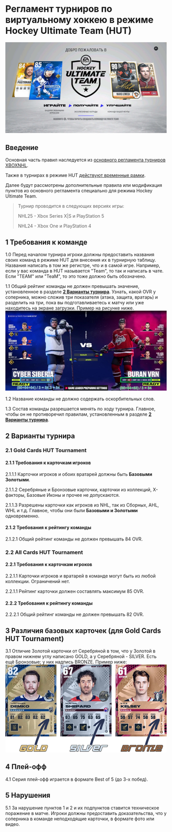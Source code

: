 # Регламент турниров по виртуальному хоккею в режиме Hockey Ultimate Team (HUT)

![hut](hut.jpg)

## Введение

Основная часть правил наследуется из [основного регламента турниров XBOXNHL](/nhl/nhl.md).

Также в турнирах в режиме HUT [действуют временные рамки](/timeLimit/timeLimit.md).

Далее будут рассмотрены дополнительные правила или модификация пунктов из основного регламента специально для режима Hockey Ultimate Team.

> Турнир проводится в следующих версиях игры:
> 
> NHL25 - Xbox Series X|S и PlayStation 5
> 
> NHL24 - Xbox One и PlayStation 4

## 1 Требования к команде

1.0 Перед началом турнира игроки должны предоставить названия своих команд в режиме HUT для внесения их в турнирную таблицу. Названия написать в том же регистре, что и в самой игре. Например, если у вас команда в HUT называется "Team", то так и написать в чате. Если "TEAM" или "TeaM", то это тоже должно быть обозначено.

1.1 Общий рейтинг команды не должен превышать значение, установленное в разделе [**2 Варианты турнира**](#2-варианты-турнира). Узнать, какой OVR у соперника, можно сложив три показателя (атака, защита, вратарь) и разделить на три, пока вы подготавливаетесь к матчу или уже находитесь на экране загрузки. Пример на рисунке ниже.
![ovr](ovr.jpg)

1.2 Название команды не должно содержать оскорбительных слов.

1.3 Состав команды разрешается менять по ходу турнира. Главное, чтобы он не противоречил правилам, установленным в разделе [**2 Варианты турнира**](#2-варианты-турнира).

## 2 Варианты турнира

### 2.1 Gold Cards HUT Tournament

#### 2.1.1 Требования к карточкам игроков

2.1.1.1 Карточки игроков и обоих вратарей должны быть **Базовыми Золотыми**.

2.1.1.2 Серебряные и Бронзовые карточки, карточки из коллекций, X-факторы, Базовые Иконы и прочее не допускаются.

2.1.1.3 Разрешены карточки как игроков из NHL, так из Сборных, AHL, WHL и т.д. Главное, чтобы они были **Базовыми и Золотыми** одновременно.

#### 2.1.2 Требования к рейтингу команды

2.1.2.1 Общий рейтинг команды не должен превышать 84 OVR.

### 2.2 All Cards HUT Tournament

#### 2.2.1 Требования к карточкам игроков

2.2.1.1 Карточки игроков и вратарей в команде могут быть из любой коллекции. Ограничений нет.

2.2.1.1 Рейтинг карточки должен составлять максимум 85 OVR.

#### 2.2.2 Требования к рейтингу команды

2.2.2.1 Общий рейтинг команды не должен превышать 82 OVR.

## 3 Различия базовых карточек (для Gold Cards HUT Tournament)

3.1 Отличие Золотой карточки от Серебряной в том, что у Золотой в правом нижнем углу написано GOLD, а у Серебряной - SILVER. Есть ещё Бронзовые; у них надпись BRONZE. Пример ниже:
![gold silver bronze](gold_silver_bronze.jpg)

## 4 Плей-офф

4.1 Серия плей-офф играется в формате Best of 5 (до 3-х побед).

## 5 Нарушения

5.1 За нарушение пунктов 1 и 2 и их подпунктов ставится техническое поражение в матче. Игроки должны предоставить доказательства, что у соперника в команде неподходящие карточки, в формате фото или видео.
